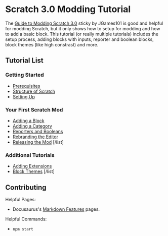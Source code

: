 # Scratch 3.0 Modding Tutorial

The [Guide to Modding Scratch 3.0](https://scratch.mit.edu/discuss/topic/289503/) sticky by JGames101 is good and helpful for modding Scratch, but it only shows how to setup for modding and how to add a basic block. This tutorial (or really multiple tutorials) includes the setup process, adding blocks with inputs, reporter and boolean blocks, block themes (like high constrast) and more.

## Tutorial List
### Getting Started
* [Prerequisites](https://mrcomputer1.github.io/scratch-modding/tutorial/getting-started/prerequisites)
* [Structure of Scratch](https://mrcomputer1.github.io/scratch-modding/tutorial/getting-started/structure-of-scratch)
* [Setting Up](https://mrcomputer1.github.io/scratch-modding/tutorial/getting-started/setting-up)

### Your First Scratch Mod
* [Adding a Block](https://mrcomputer1.github.io/scratch-modding/tutorial/first-scratch-mod/adding-a-block)
* [Adding a Category](https://mrcomputer1.github.io/scratch-modding/tutorial/first-scratch-mod/adding-a-category)
* [Reporters and Booleans](https://mrcomputer1.github.io/scratch-modding/tutorial/first-scratch-mod/reporters-and-booleans)
* [Rebranding the Editor](https://mrcomputer1.github.io/scratch-modding/tutorial/first-scratch-mod/rebranding-editor)
* [Releasing the Mod](https://mrcomputer1.github.io/scratch-modding/tutorial/first-scratch-mod/releasing-the-mod)
[/list]

### Additional Tutorials
* [Adding Extensions](http://mrcomputer1.github.io/scratch-modding/tutorial/adding-extensions)
* [Block Themes](http://mrcomputer1.github.io/scratch-modding/tutorial/block-themes)
[/list]

## Contributing
Helpful Pages:
* Docusaurus's [Markdown Features](https://docusaurus.io/docs/markdown-features) pages.

Helpful Commands:
* `npm start`